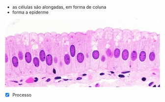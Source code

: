 * as células são alongadas, em forma de coluna
* forma a epiderme

![](Imagens/Pasted%20image%2020201006191616.png)

- [x] Processo 
